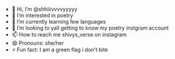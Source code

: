 - 👋 Hi, I’m @shhiiivvvvyyyyy
- 👀 I’m interested in poetry
- 🌱 I’m currently learning few languages 
- 💞️ I’m looking to yall getting to know my poetry instgram account
- 📫 How to reach me shivys_verse on instagram
- 😄 Pronouns: she/her
- ⚡ Fun fact: I am a green flag i don't bite

<!---
shhiiivvvvyyyyy/shhiiivvvvyyyyy is a ✨ special ✨ repository because its `README.md` (this file) appears on your GitHub profile.
You can click the Preview link to take a look at your changes.
--->
